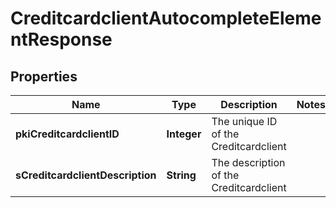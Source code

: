 

# CreditcardclientAutocompleteElementResponse

## Properties

Name | Type | Description | Notes
------------ | ------------- | ------------- | -------------
**pkiCreditcardclientID** | **Integer** | The unique ID of the Creditcardclient | 
**sCreditcardclientDescription** | **String** | The description of the Creditcardclient | 




